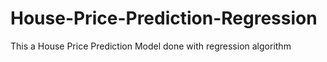 # House-Price-Prediction-Regression
This a House Price Prediction Model done with regression algorithm
